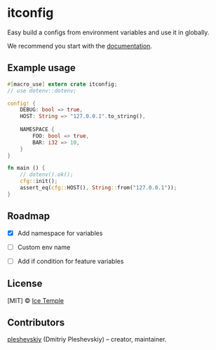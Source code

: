 # itconfig

Easy build a configs from environment variables and use it in globally.

We recommend you start with the [documentation].


## Example usage

```rust
#[macro_use] extern crate itconfig;
// use dotenv::dotenv;

config! {
    DEBUG: bool => true,
    HOST: String => "127.0.0.1".to_string(),
    
    NAMESPACE {
        FOO: bool => true,
        BAR: i32 => 10,
    }
}

fn main () {
    // dotenv().ok();
    cfg::init();
    assert_eq(cfg::HOST(), String::from("127.0.0.1"));
}
```


## Roadmap

* [x] Add namespace for variables
* [ ] Custom env name
* [ ] Add if condition for feature variables


## License

[MIT] © [Ice Temple](https://github.com/icetemple)


## Contributors

[pleshevskiy](https://github.com/pleshevskiy) (Dmitriy Pleshevskiy) – creator, maintainer.



[documentation]: https://docs.rs/itconfig
